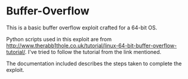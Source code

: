 # Buffer-Overflow
This is a basic buffer overflow exploit crafted for a 64-bit OS. 

Python scripts used in this exploit are from http://www.therabb1thole.co.uk/tutorial/linux-64-bit-buffer-overflow-tutorial/. I've tried to follow the tutorial from the link mentioned. 

The documentation included describes the steps taken to complete the exploit. 
